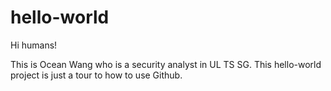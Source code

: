 # hello-world

Hi humans!

This is Ocean Wang who is a security analyst in UL TS SG.
This hello-world project is just a tour to how to use Github.
